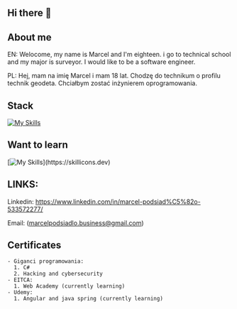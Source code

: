 ## Hi there 👋

## About me
  EN: Welocome, my name is Marcel and I'm eighteen. i go to technical school and my major is surveyor. I would like to be a software engineer. 

  PL: Hej, mam na imię Marcel i mam 18 lat. Chodzę do technikum o profilu technik geodeta. Chciałbym zostać inżynierem oprogramowania.

## Stack

[![My Skills](https://skillicons.dev/icons?i=html,css,sass,js,ts,angular,mysql,python)](https://skillicons.dev)


## Want to learn

  [![My Skills](https://skillicons.dev/icons?i=vue,cpp,unreal,unity,)](https://skillicons.dev)
  
## LINKS: 
  Linkedin: https://www.linkedin.com/in/marcel-podsiad%C5%82o-533572277/
  
  Email: (marcelpodsiadlo.business@gmail.com)

  ## Certificates
    - Giganci programowania:  
      1. C#
      2. Hacking and cybersecurity
    - EITCA:
      1. Web Academy (currently learning)
    - Udemy: 
      1. Angular and java spring (currently learning)


<!--
**Marcel132/Marcel132** is a ✨ _special_ ✨ repository because its `README.md` (this file) appears on your GitHub profile.

Here are some ideas to get you started:

- 🔭 I’m currently working on ...
- 👯 I’m looking to collaborate on ...
- 🤔 I’m looking for help with ...
- 💬 Ask me about ...
- 📫 How to reach me: ...
- 😄 Pronouns: ...
- ⚡ Fun fact: ...
-->

